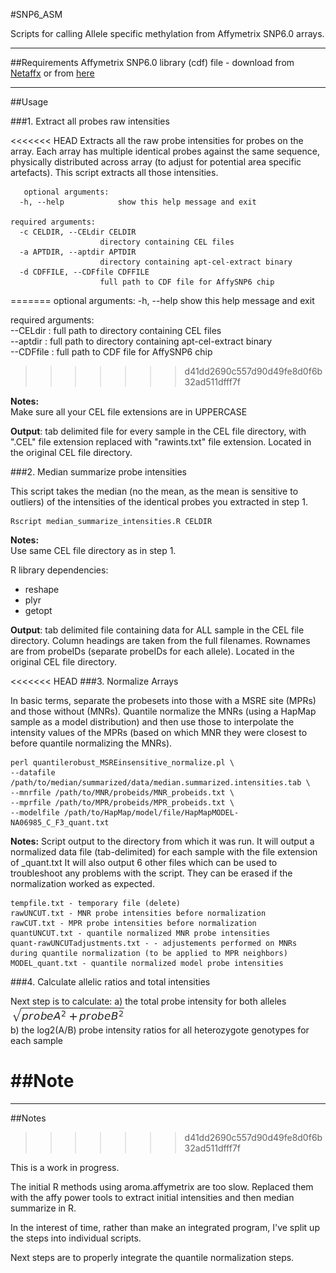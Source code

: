 #SNP6_ASM

Scripts for calling Allele specific methylation from Affymetrix SNP6.0 arrays.

--- 

##Requirements
Affymetrix SNP6.0 library (cdf) file - download from [Netaffx](http://www.affymetrix.com/analysis/index.affx) or from [here](http://dl.dropboxusercontent.com/u/4253254/resources/SNP6/GenomeWideSNP_6.Full.cdf)

---

##Usage

###1. Extract all probes raw intensities 

<<<<<<< HEAD
Extracts all the raw probe intensities for probes on the array. Each array has multiple identical probes against the same sequence, physically distributed across array (to adjust for potential area specific artefacts). This script extracts all those intensities.
   
       optional arguments:
      -h, --help            show this help message and exit
 
    required arguments:
      -c CELDIR, --CELdir CELDIR
                        directory containing CEL files
      -a APTDIR, --aptdir APTDIR
                        directory containing apt-cel-extract binary
      -d CDFFILE, --CDFfile CDFFILE
                        full path to CDF file for AffySNP6 chip
=======
optional arguments:
  -h, --help            show this help message and exit

required arguments:  
     --CELdir : full path to directory containing CEL files  
     --aptdir : full path to directory containing apt-cel-extract binary  
     --CDFfile : full path to CDF file for AffySNP6 chip  
>>>>>>> d41dd2690c557d90d49fe8d0f6b32ad511dfff7f

**Notes:**  
Make sure all your CEL file extensions are in UPPERCASE

**Output**: tab delimited file for every sample in the CEL file directory, with ".CEL" file extension replaced with "rawints.txt" file extension. Located in the original CEL file directory.

###2. Median summarize probe intensities

This script takes the median (no the mean, as the mean is sensitive to outliers) of the intensities of the identical probes you extracted in step 1. 

    Rscript median_summarize_intensities.R CELDIR

**Notes:**   
Use same CEL file directory as in step 1.

R library dependencies:
- reshape 
- plyr
- getopt

**Output**: tab delimited file containing data for ALL sample in the CEL file directory. Column headings are taken from the full filenames. Rownames are from probeIDs (separate probeIDs for each allele). Located in the original CEL file directory.


<<<<<<< HEAD
###3. Normalize Arrays

In basic terms, separate the probesets into those with a MSRE site (MPRs) and those without (MNRs). Quantile normalize the MNRs (using a HapMap sample as a model distribution) and then use those to interpolate the intensity values of the MPRs (based on which MNR they were closest to before quantile normalizing the MNRs).

    perl quantilerobust_MSREinsensitive_normalize.pl \
    --datafile /path/to/median/summarized/data/median.summarized.intensities.tab \
    --mnrfile /path/to/MNR/probeids/MNR_probeids.txt \
    --mprfile /path/to/MPR/probeids/MPR_probeids.txt \
    --modelfile /path/to/HapMap/model/file/HapMapMODEL-NA06985_C_F3_quant.txt

**Notes:**
Script output to the directory from which it was run. It will output a normalized data file (tab-delimited) for each sample with the file extension of _quant.txt
It will also output 6 other files which can be used to troubleshoot any problems with the script. They can be erased if the normalization worked as expected.

    tempfile.txt - temporary file (delete)
    rawUNCUT.txt - MNR probe intensities before normalization
    rawCUT.txt - MPR probe intensities before normalization
    quantUNCUT.txt - quantile normalized MNR probe intensities
    quant-rawUNCUTadjustments.txt - - adjustements performed on MNRs during quantile normalization (to be applied to MPR neighbors)
    MODEL_quant.txt - quantile normalized model probe intensities

###4. Calculate allelic ratios and total intensities
 
Next step is to calculate:
a) the total probe intensity for both alleles ![i.e.](./totalintensity.jpg)  
b)  the log2(A/B) probe intensity ratios for all heterozygote genotypes for each sample

  

##Note
=======
---

##Notes
>>>>>>> d41dd2690c557d90d49fe8d0f6b32ad511dfff7f

This is a work in progress. 


The initial R methods using aroma.affymetrix are too slow. Replaced them with the affy power tools to extract initial intensities and then median summarize in R.

In the interest of time, rather than make an integrated program, I've split up the steps into individual scripts.
 
Next steps are to properly integrate the quantile normalization steps.
